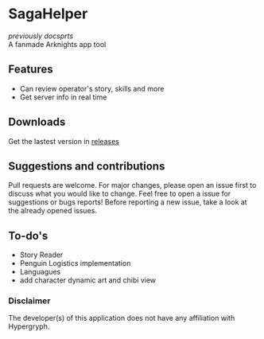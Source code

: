 # SagaHelper
*previously docsprts*  
A fanmade Arknights app tool

## Features
- Can review operator's story, skills and more
- Get server info in real time

## Downloads
Get the lastest version in [releases](https://github.com/elbriant/sagahelper/releases)

## Suggestions and contributions
Pull requests are welcome. For major changes, please open an issue first to discuss what you would like to change.
Feel free to open a issue for suggestions or bugs reports!
Before reporting a new issue, take a look at the already opened issues.

## To-do's
- Story Reader
- Penguin Logistics implementation
- Languagues
- add character dynamic art and chibi view

### Disclaimer
The developer(s) of this application does not have any affiliation with Hypergryph.
